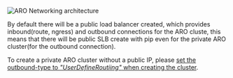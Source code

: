 

![ARO Networking architecture](https://github.com/DreamRivulet/ARO/assets/11328236/6aa2ba2d-afd7-4003-9233-ce5d5e425ab4)


By default there will be a public load balancer created, which provides inbound(route, ngress) and outbound connections for the ARO cluste, this means that there will be public SLB create with pip even for the private ARO cluster(for the outbound connection).

To create a private ARO cluster without a public IP, please [set the outbound-type to  *"UserDefineRoutiing"* when creating the cluster](https://learn.microsoft.com/en-us/azure/openshift/howto-create-private-cluster-4x#create-a-private-cluster-without-a-public-ip-address).
